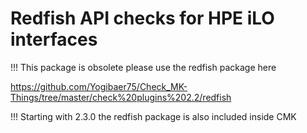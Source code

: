 # Redfish API checks for HPE iLO interfaces

!!! This package is obsolete please use the redfish package here

https://github.com/Yogibaer75/Check_MK-Things/tree/master/check%20plugins%202.2/redfish

!!! Starting with 2.3.0 the redfish package is also included inside CMK
